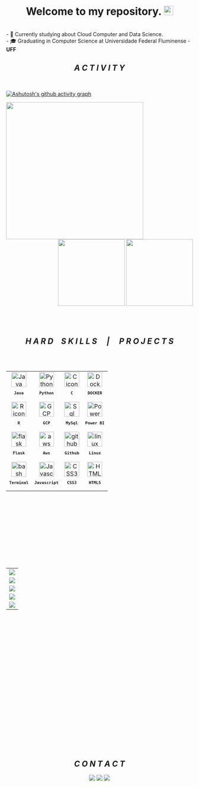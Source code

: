 <!--<pre align ="center">
        ___                                ___           ___           ___           ___           ___     
       /\__\          ___                 /\  \         /\__\         /\  \         /\  \         /\  \    
      /:/  /         /\  \                \:\  \       /:/  /        /::\  \       /::\  \       /::\  \   
     /:/__/          \:\  \                \:\  \     /:/__/        /:/\:\  \     /:/\:\  \     /:/\:\  \  
    /::\  \ ___      /::\__\               /::\  \   /::\  \ ___   /::\~\:\  \   /::\~\:\  \   /::\~\:\  \ 
   /:/\:\  /\__\  __/:/\/__/              /:/\:\__\ /:/\:\  /\__\ /:/\:\ \:\__\ /:/\:\ \:\__\ /:/\:\ \:\__\
   \/__\:\/:/  / /\/:/  /                /:/  \/__/ \/__\:\/:/  / \:\~\:\ \/__/ \/_|::\/:/  / \:\~\:\ \/__/
        \::/  /  \::/__/                /:/  /           \::/  /   \:\ \:\__\      |:|::/  /   \:\ \:\__\  
        /:/  /    \:\__\                \/__/            /:/  /     \:\ \/__/      |:|\/__/     \:\ \/__/  
       /:/  /      \/__/                                /:/  /       \:\__\        |:|  |        \:\__\    
       \/__/                                            \/__/         \/__/         \|__|         \/__/  
</pre>
-->
<h1 align="center">Welcome to my repository. <img src="https://media.giphy.com/media/hvRJCLFzcasrR4ia7z/giphy.gif" width="25px"> </h1>


<br>
- 🌱 Currently studying about Cloud Computer and Data Science.<br>
- 🎓 Graduating in Computer Science at Universidade Federal Fluminense - <b>UFF</b>


<br>
<h2 align="center"> <i>A C T I V I T Y</i></h2>
<br>



[![Ashutosh's github activity graph](https://github-readme-activity-graph.vercel.app/graph?username=JohKemPo&theme=tokyo-night&hide_border=true&point=ffffff&radius=10&custom_title=JohKemPo's%20Contributions)](https://github.com/ashutosh00710/github-readme-activity-graph)

<img align="left" height="370px" src="https://github-readme-stats.vercel.app/api/top-langs/?username=JohKemPo&langs_count=8&theme=tokyonight&hide_border=true">
<div align="right">
<img height="180px"  src="https://github-readme-stats.vercel.app/api?username=JohKemPo&show_icons=true&custom_title=JohKemPo's%20Github%20Stats&theme=tokyonight&hide_border=true">
<img height="180px" src="https://github-readme-streak-stats.herokuapp.com/?user=JohKemPo&theme=tokyonight&hide_border=true">
</div>

<!--
<img align="center" src="https://activity-graph.herokuapp.com/graph?username=JohKemPo&theme=tokyo-night&hide_border=true&&custom_title=JohKemPo%20Contribution%20Graph">

<div align="center">
  <a href="https://github.com/JohKemPo">
  <img height="150em" src="https://github-readme-stats.vercel.app/api?username=JohKemPo&show_icons=true&theme=tokyonight&include_all_commits=true&count_private=true"/>
  <img height="150em" src="https://github-readme-stats.vercel.app/api/top-langs/?username=JohKemPo&layout=compact&langs_count=7&theme=tokyonight"/>
 
</div></br>
-->

<br>
<br>
<br>

<h2 align="center"><i>H A R D&emsp;S K I L L S &emsp;|&emsp;  P R O J E C T S</i></h2>
<br>
<br>

<table align="left" height="500px" >
 <tr>
    <td align="center">
      <img src="https://skillicons.dev/icons?i=java" width="40px" alt="Java icon"/><br>
      <sub>
        <b>
          <pre>Java</pre>
        </b>
      </sub>
    </td>
    <td align="center">
      <img src="https://skillicons.dev/icons?i=py" width="40px" alt="Python icon"/><br>
      <sub>
        <b>
          <pre>Python</pre>
        </b>
      </sub>
    </td>
    <td align="center">
      <img src="https://skillicons.dev/icons?i=c" width="40px" alt="C icon"/><br>
      <sub>
        <b>
          <pre>C</pre>
        </b>
      </sub>
    </td>
   <td align="center">
      <img src="https://skillicons.dev/icons?i=docker" width="40px" alt="Docker icon"/><br>
      <sub>
        <b>
          <pre>DOCKER</pre>
        </b>
      </sub>
    </td>
  </tr>
 <tr>
    <td align="center">
      <img src="https://skillicons.dev/icons?i=r" width="40px" alt="R icon"/><br>
      <sub>
        <b>
          <pre>R</pre>
        </b>
      </sub>
    </td>
    <td align="center">
      <img src="https://skillicons.dev/icons?i=gcp" width="40px" alt="GCP icon"/><br>
      <sub>
        <b>
          <pre>GCP</pre>
        </b>
      </sub>
    </td>
    <td align="center">
      <img src="https://skillicons.dev/icons?i=mysql" width="40px" alt="Sql icon"/><br>
      <sub>
        <b>
          <pre>MySql</pre>
        </b>
      </sub>
    </td>
 <td align="center">
      <img src="https://user-images.githubusercontent.com/74382074/221614842-e10ac993-a9c0-4bd8-ae20-1592f0b38760.png" width="40px" alt="Power BI icon"/><br>
      <sub>
        <b>
          <pre>Power BI</pre>
        </b>
      </sub>
    </td>
  
        

  </tr>
  <tr>
  <td align="center">
      <img src="https://skillicons.dev/icons?i=flask" width="40px" alt="flask icon"/><br>
      <sub>
        <b>
          <pre>Flask</pre>
        </b>
      </sub>
    </td>
    <td align="center">
      <img src="https://skillicons.dev/icons?i=aws" width="40px" alt="aws icon"/><br>
      <sub>
        <b>
          <pre>Aws</pre>
        </b>
      </sub>
    </td>
    <td align="center">
      <a href="https://github.com/JohKemPo"><img src="https://skillicons.dev/icons?i=github" width="40px" alt="github icon"/></a><br>
      <sub>
        <b>
          <pre>Github</pre>
        </b>
      </sub>
    </td>
    <td align="center">
      <img src="https://skillicons.dev/icons?i=linux" width="40px" alt="linux icon"/><br>
      <sub>
        <b>
          <pre>Linux</pre>
        </b>
      </sub>
    </td>
  </tr>
  <tr>
    <td align="center">
      <img src="https://skillicons.dev/icons?i=bash" width="40px" alt="bash icon"/><br>
      <sub>
        <b>
          <pre>Terminal</pre>
        </b>
      </sub>
    </td>
    <td align="center">
      <img src="https://skillicons.dev/icons?i=javascript" width="40px" alt="Javascript icon"/><br>
      <sub>
        <b>
          <pre>Javascript</pre>
        </b>
      </sub>
    </td>
    <td align="center">
      <img src="https://skillicons.dev/icons?i=css" width="40px" alt="CSS3 icon"/><br>
      <sub>
        <b>
          <pre>&ensp;CSS3&ensp;</pre>
        </b>
      </sub>
    </td>
   <td align="center">
      <img src="https://skillicons.dev/icons?i=html" width="40px" alt="HTML5 icon"/><br>
      <sub>
        <b>
          <pre>HTML5</pre>
        </b>
      </sub>
    </td>
  </tr>
 

 

  
</table>

<!------------------------------------------------------------------------------------------------------------------->

<table align="right" height="500px" width="180px">

  <tr>
    <td>
    <a href="https://github.com/JohKemPo/API_Rest_Python" target="_blank">
      <img align="center" src="https://github-readme-stats.vercel.app/api/pin/?username=JohKemPo&repo=API_Rest_Python&theme=tokyonight&hide_border=true">
    </a>
    </td>
  </tr>
  
  <tr>
    <td>
    <a href="https://github.com/JohKemPo/BeeCrowd-Code-Challenge-Repository" target="_blank">
      <img align="center" src="https://github-readme-stats.vercel.app/api/pin/?username=JohKemPo&repo=BeeCrowd-Code-Challenge-Repository&theme=tokyonight&hide_border=true">
    </a>
    </td>
  </tr>
  <tr>
    <td>
    <a href="https://github.com/JohKemPo/AutoEmail" target="_blank">
      <img align="center" src="https://github-readme-stats.vercel.app/api/pin/?username=JohKemPo&repo=AutoEmail&theme=tokyonight&hide_border=true">
    </a>
    </td>
  </tr>
   <tr>
    <td>
    <a href="https://github.com/JohKemPo/Docker_Repository" target="_blank">
      <img align="center" src="https://github-readme-stats.vercel.app/api/pin/?username=JohKemPo&repo=Docker_Repository&theme=tokyonight&hide_border=true">
    </a>
    </td>
  </tr>
  
  <tr>
    <td>
    <a href="https://github.com/JohKemPo/DataScience_Codes" target="_blank">
      <img align="center" src="https://github-readme-stats.vercel.app/api/pin/?username=JohKemPo&repo=DataScience_Codes&theme=tokyonight&hide_border=true">
    </a>
    </td>
  </tr>
  
  
</table>
<br><br><br><br><br><br><br><br><br><br><br><br><br><br><br><br><br><br><br><br><br><br>
<br><br>


<hr>
<!--



                              .,***********,.                               
                          ,*,*,***********//////,                           
                       ,********/%@@@@@@@@(///////.                         
                    /%%%#((/***&%/##%@@@@@%*@#//((/     ..                  
                  .*****/(#&&@@&#(//%@@@&&@@*(@@@&&&&/,*/@@@(               
                ,*,,,*******/(%&%%%%%%%%%%%%%%@&%@@@&@@@@&@%(               
              ,****************&&%%%%%%%%%%%&%%%&&@%%%%%%%%%.               
             ,///****/***********%@@@@@@@@%#(((#%&@@&%%%%%%/                
             ,/*//////*************/(#(/////((((((#%@@%&&%*                 
              ,///((///*************///****/((///(/////.                    
                ,/(((///***********/////***///////(((/*                     
                   ////**********//////**//////////////,                    
                     *//(****/////////*//////////////////                   
                      ,**///((((///****///////////////////*.                
                        .///////((//*********,,,,,*********///*.            
                           */////((##((###((((((((((((/(/////////,          
                             *////(((######(//(((((((((((((((((/.           
                              *///((#####(                                  
                  ,*,          ****/((##(                                   
                 ,*//           ***//((((.                                  
                **///           ./**//(((,                                  
              ,**/((*            *****/((/                                  
             ****////           ,/*****/((,                                 
            ***//#%#(( .*/*    .///****//((,                                
            ////////((##((####%&#///****///(*                               
            *//////(#######(/%%#((//****////(/                              
               .     .****/(###(((///****/////(((                           
                     ,***/(((((((///*****////////(/                         
                     ***///(((((////*****////*//////                        
                    .***///////////*******////*/////.                       
                    **********************//////////*                       
                    ***********************/////////*                       
                    ,**********/////////////////////                        
                     *//////////////////////////(/                          
                      /(##((((((((((((((((((((*                             
                      /(#                %/                                 
                      /(              .,%%*......,,,,,,,,,,,.....           
              .......*/*#,,,,,,,,,,,,,*##%%%%/**************,,,,,..         
              ......,//((((###(/////((###############(//******,,,..         
                 ....,/(///////((((((//(#(((((////(((/****,,,,,,..          
                      ***********/(/,,.........,,.............              
                      
                      
<br>

<div align="center"><image src="https://i.imgur.com/snYI3XX.gif"></div>-->
<!------------------------------------------------------------------------------------------------------------------->



<h2 align="center"> <i>C O N T A C T</i></h2>
<div align = "center" > 
   <a href="https://www.instagram.com/johkenpo/" target="_blank"><img src="https://img.shields.io/badge/-Instagram-%23E4405F?style=for-the-badge&logo=instagram&logoColor=white" target="_blank"></a>
   <a href = "mailto:joaovitormoraesjp@gmail.com"><img src="https://img.shields.io/badge/-Gmail-%23333?style=for-the-badge&logo=gmail&logoColor=white" target="_blank"></a>
  <a href="https://www.linkedin.com/in/joao-vitor-de-moraes/" target="_blank"><img src="https://img.shields.io/badge/-LinkedIn-%230077B5?style=for-the-badge&logo=linkedin&logoColor=white" target="_blank"></a>
</div>
<br><br><br><br><br><br>









<!------------------------------------------------------------------------------------------------------------------->

<!--
<div style="display: inline_block" align="center"><br>
  <i class="devicon-wordpress-plain"></i>
  <link rel="stylesheet" href="https://cdn.jsdelivr.net/gh/devicons/devicon@v2.14.0/devicon.min.css">
  <img align="center" alt="HTML" height="30" width="40" src="https://raw.githubusercontent.com/devicons/devicon/master/icons/html5/html5-original.svg">
  <img align="center" alt="CSS" height="30" width="40" src="https://raw.githubusercontent.com/devicons/devicon/master/icons/css3/css3-original.svg">
  <img align="center" alt="Js" height="30" width="40" src="https://raw.githubusercontent.com/devicons/devicon/master/icons/javascript/javascript-plain.svg">
  <img align="center" alt="Python" height="30" width="40" src="https://raw.githubusercontent.com/devicons/devicon/master/icons/python/python-original.svg">
  <img align="center" alt="RPython" height="30" width="40" src="https://img.shields.io/badge/R-276DC3?style=for-the-badge&logo=r&logoColor=white">
  <img align="center" alt="java" height="30" width="40" src="https://cdn.jsdelivr.net/gh/devicons/devicon/icons/java/java-plain-wordmark.svg" />
 </div>
 
 <br>

<div align = "center" > 
   <a href="https://www.instagram.com/johkenpo/" target="_blank"><img src="https://img.shields.io/badge/-Instagram-%23E4405F?style=for-the-badge&logo=instagram&logoColor=white" target="_blank"></a>
   <a href = "mailto:joaovitormoraesjp@gmail.com"><img src="https://img.shields.io/badge/-Gmail-%23333?style=for-the-badge&logo=gmail&logoColor=white" target="_blank"></a>
  <a href="https://www.linkedin.com/in/joao-vitor-de-moraes/" target="_blank"><img src="https://img.shields.io/badge/-LinkedIn-%230077B5?style=for-the-badge&logo=linkedin&logoColor=white" target="_blank"></a>
</div>


![Snake animation](https://github.com/JohKemPo/JohKemPo/blob/output/github-contribution-grid-snake.svg)

-->






